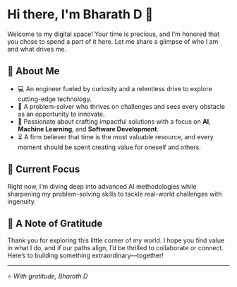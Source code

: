 # Hi there, I'm Bharath D 👋

Welcome to my digital space! Your time is precious, and I’m honored that you chose to spend a part of it here. Let me share a glimpse of who I am and what drives me.

## 🚀 About Me

- 💻 An engineer fueled by curiosity and a relentless drive to explore cutting-edge technology.
- 🤔 A problem-solver who thrives on challenges and sees every obstacle as an opportunity to innovate.
- 🌟 Passionate about crafting impactful solutions with a focus on **AI**, **Machine Learning**, and **Software Development**.
- ⏳ A firm believer that time is the most valuable resource, and every moment should be spent creating value for oneself and others.

## 🌱 Current Focus

Right now, I’m diving deep into advanced AI methodologies while sharpening my problem-solving skills to tackle real-world challenges with ingenuity.

## 🙏 A Note of Gratitude

Thank you for exploring this little corner of my world. I hope you find value in what I do, and if our paths align, I’d be thrilled to collaborate or connect. Here’s to building something extraordinary—together!

---

⭐️ *With gratitude, Bharath D*
